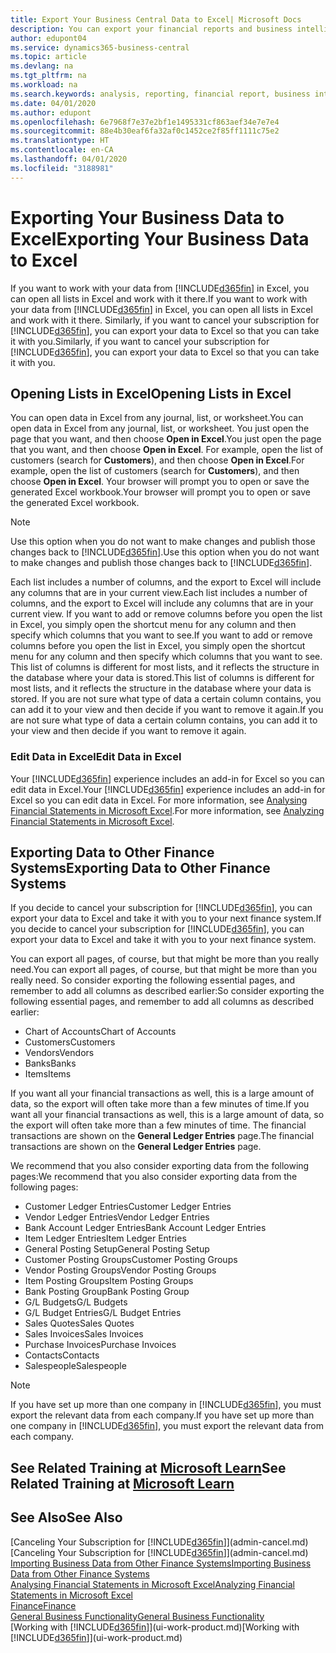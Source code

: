 ```yaml
---
title: Export Your Business Central Data to Excel| Microsoft Docs
description: You can export your financial reports and business intelligence data from Business Central  to Excel, or open your data in Excel.
author: edupont04
ms.service: dynamics365-business-central
ms.topic: article
ms.devlang: na
ms.tgt_pltfrm: na
ms.workload: na
ms.search.keywords: analysis, reporting, financial report, business intelligence, BI, Excel
ms.date: 04/01/2020
ms.author: edupont
ms.openlocfilehash: 6e7968f7e37e2bf1e1495331cf863aef34e7e7e4
ms.sourcegitcommit: 88e4b30eaf6fa32af0c1452ce2f85ff1111c75e2
ms.translationtype: HT
ms.contentlocale: en-CA
ms.lasthandoff: 04/01/2020
ms.locfileid: "3188981"
---
```

# <a name="exporting-your-business-data-to-excel"></a><span data-ttu-id="9f8ce-103">Exporting Your Business Data to Excel</span><span class="sxs-lookup"><span data-stu-id="9f8ce-103">Exporting Your Business Data to Excel</span></span>
<span data-ttu-id="9f8ce-104">If you want to work with your data from [!INCLUDE[d365fin](includes/d365fin_md.md)] in Excel, you can open all lists in Excel and work with it there.</span><span class="sxs-lookup"><span data-stu-id="9f8ce-104">If you want to work with your data from [!INCLUDE[d365fin](includes/d365fin_md.md)] in Excel, you can open all lists in Excel and work with it there.</span></span> <span data-ttu-id="9f8ce-105">Similarly, if you want to cancel your subscription for [!INCLUDE[d365fin](includes/d365fin_md.md)], you can export your data to Excel so that you can take it with you.</span><span class="sxs-lookup"><span data-stu-id="9f8ce-105">Similarly, if you want to cancel your subscription for [!INCLUDE[d365fin](includes/d365fin_md.md)], you can export your data to Excel so that you can take it with you.</span></span>

## <a name="opening-lists-in-excel"></a><span data-ttu-id="9f8ce-106">Opening Lists in Excel</span><span class="sxs-lookup"><span data-stu-id="9f8ce-106">Opening Lists in Excel</span></span>
<span data-ttu-id="9f8ce-107">You can open data in Excel from any journal, list, or worksheet.</span><span class="sxs-lookup"><span data-stu-id="9f8ce-107">You can open data in Excel from any journal, list, or worksheet.</span></span> <span data-ttu-id="9f8ce-108">You just open the page that you want, and then choose **Open in Excel**.</span><span class="sxs-lookup"><span data-stu-id="9f8ce-108">You just open the page that you want, and then choose **Open in Excel**.</span></span> <span data-ttu-id="9f8ce-109">For example, open the list of customers (search for **Customers**), and then choose **Open in Excel**.</span><span class="sxs-lookup"><span data-stu-id="9f8ce-109">For example, open the list of customers (search for **Customers**), and then choose **Open in Excel**.</span></span> <span data-ttu-id="9f8ce-110">Your browser will prompt you to open or save the generated Excel workbook.</span><span class="sxs-lookup"><span data-stu-id="9f8ce-110">Your browser will prompt you to open or save the generated Excel workbook.</span></span>  

> [!NOTE]
> <span data-ttu-id="9f8ce-111">Use this option when you do not want to make changes and publish those changes back to [!INCLUDE[d365fin](includes/d365fin_md.md)].</span><span class="sxs-lookup"><span data-stu-id="9f8ce-111">Use this option when you do not want to make changes and publish those changes back to [!INCLUDE[d365fin](includes/d365fin_md.md)].</span></span>  

<span data-ttu-id="9f8ce-112">Each list includes a number of columns, and the export to Excel will include any columns that are in your current view.</span><span class="sxs-lookup"><span data-stu-id="9f8ce-112">Each list includes a number of columns, and the export to Excel will include any columns that are in your current view.</span></span> <span data-ttu-id="9f8ce-113">If you want to add or remove columns before you open the list in Excel, you simply open the shortcut menu for any column and then specify which columns that you want to see.</span><span class="sxs-lookup"><span data-stu-id="9f8ce-113">If you want to add or remove columns before you open the list in Excel, you simply open the shortcut menu for any column and then specify which columns that you want to see.</span></span> <span data-ttu-id="9f8ce-114">This list of columns is different for most lists, and it reflects the structure in the database where your data is stored.</span><span class="sxs-lookup"><span data-stu-id="9f8ce-114">This list of columns is different for most lists, and it reflects the structure in the database where your data is stored.</span></span> <span data-ttu-id="9f8ce-115">If you are not sure what type of data a certain column contains, you can add it to your view and then decide if you want to remove it again.</span><span class="sxs-lookup"><span data-stu-id="9f8ce-115">If you are not sure what type of data a certain column contains, you can add it to your view and then decide if you want to remove it again.</span></span>  

### <a name="edit-data-in-excel"></a><span data-ttu-id="9f8ce-116">Edit Data in Excel</span><span class="sxs-lookup"><span data-stu-id="9f8ce-116">Edit Data in Excel</span></span>
<span data-ttu-id="9f8ce-117">Your [!INCLUDE[d365fin](includes/d365fin_md.md)] experience includes an add-in for Excel so you can edit data in Excel.</span><span class="sxs-lookup"><span data-stu-id="9f8ce-117">Your [!INCLUDE[d365fin](includes/d365fin_md.md)] experience includes an add-in for Excel so you can edit data in Excel.</span></span> <span data-ttu-id="9f8ce-118">For more information, see [Analysing Financial Statements in Microsoft Excel](finance-analyze-excel.md).</span><span class="sxs-lookup"><span data-stu-id="9f8ce-118">For more information, see [Analyzing Financial Statements in Microsoft Excel](finance-analyze-excel.md).</span></span>  

## <a name="exporting-data-to-other-finance-systems"></a><span data-ttu-id="9f8ce-119">Exporting Data to Other Finance Systems</span><span class="sxs-lookup"><span data-stu-id="9f8ce-119">Exporting Data to Other Finance Systems</span></span>
<span data-ttu-id="9f8ce-120">If you decide to cancel your subscription for [!INCLUDE[d365fin](includes/d365fin_md.md)], you can export your data to Excel and take it with you to your next finance system.</span><span class="sxs-lookup"><span data-stu-id="9f8ce-120">If you decide to cancel your subscription for [!INCLUDE[d365fin](includes/d365fin_md.md)], you can export your data to Excel and take it with you to your next finance system.</span></span>  

<span data-ttu-id="9f8ce-121">You can export all pages, of course, but that might be more than you really need.</span><span class="sxs-lookup"><span data-stu-id="9f8ce-121">You can export all pages, of course, but that might be more than you really need.</span></span> <span data-ttu-id="9f8ce-122">So consider exporting the following essential pages, and remember to add all columns as described earlier:</span><span class="sxs-lookup"><span data-stu-id="9f8ce-122">So consider exporting the following essential pages, and remember to add all columns as described earlier:</span></span>  

* <span data-ttu-id="9f8ce-123">Chart of Accounts</span><span class="sxs-lookup"><span data-stu-id="9f8ce-123">Chart of Accounts</span></span>  
* <span data-ttu-id="9f8ce-124">Customers</span><span class="sxs-lookup"><span data-stu-id="9f8ce-124">Customers</span></span>  
* <span data-ttu-id="9f8ce-125">Vendors</span><span class="sxs-lookup"><span data-stu-id="9f8ce-125">Vendors</span></span>  
* <span data-ttu-id="9f8ce-126">Banks</span><span class="sxs-lookup"><span data-stu-id="9f8ce-126">Banks</span></span>  
* <span data-ttu-id="9f8ce-127">Items</span><span class="sxs-lookup"><span data-stu-id="9f8ce-127">Items</span></span>  

<span data-ttu-id="9f8ce-128">If you want all your financial transactions as well, this is a large amount of data, so the export will often take more than a few minutes of time.</span><span class="sxs-lookup"><span data-stu-id="9f8ce-128">If you want all your financial transactions as well, this is a large amount of data, so the export will often take more than a few minutes of time.</span></span> <span data-ttu-id="9f8ce-129">The financial transactions are shown on the **General Ledger Entries** page.</span><span class="sxs-lookup"><span data-stu-id="9f8ce-129">The financial transactions are shown on the **General Ledger Entries** page.</span></span>  

<span data-ttu-id="9f8ce-130">We recommend that you also consider exporting data from the following pages:</span><span class="sxs-lookup"><span data-stu-id="9f8ce-130">We recommend that you also consider exporting data from the following pages:</span></span>  

* <span data-ttu-id="9f8ce-131">Customer Ledger Entries</span><span class="sxs-lookup"><span data-stu-id="9f8ce-131">Customer Ledger Entries</span></span>  
* <span data-ttu-id="9f8ce-132">Vendor Ledger Entries</span><span class="sxs-lookup"><span data-stu-id="9f8ce-132">Vendor Ledger Entries</span></span>  
* <span data-ttu-id="9f8ce-133">Bank Account Ledger Entries</span><span class="sxs-lookup"><span data-stu-id="9f8ce-133">Bank Account Ledger Entries</span></span>  
* <span data-ttu-id="9f8ce-134">Item Ledger Entries</span><span class="sxs-lookup"><span data-stu-id="9f8ce-134">Item Ledger Entries</span></span>  
* <span data-ttu-id="9f8ce-135">General Posting Setup</span><span class="sxs-lookup"><span data-stu-id="9f8ce-135">General Posting Setup</span></span>  
* <span data-ttu-id="9f8ce-136">Customer Posting Groups</span><span class="sxs-lookup"><span data-stu-id="9f8ce-136">Customer Posting Groups</span></span>  
* <span data-ttu-id="9f8ce-137">Vendor Posting Groups</span><span class="sxs-lookup"><span data-stu-id="9f8ce-137">Vendor Posting Groups</span></span>  
* <span data-ttu-id="9f8ce-138">Item Posting Groups</span><span class="sxs-lookup"><span data-stu-id="9f8ce-138">Item Posting Groups</span></span>  
* <span data-ttu-id="9f8ce-139">Bank Posting Group</span><span class="sxs-lookup"><span data-stu-id="9f8ce-139">Bank Posting Group</span></span>  
* <span data-ttu-id="9f8ce-140">G/L Budgets</span><span class="sxs-lookup"><span data-stu-id="9f8ce-140">G/L Budgets</span></span>  
* <span data-ttu-id="9f8ce-141">G/L Budget Entries</span><span class="sxs-lookup"><span data-stu-id="9f8ce-141">G/L Budget Entries</span></span>  
* <span data-ttu-id="9f8ce-142">Sales Quotes</span><span class="sxs-lookup"><span data-stu-id="9f8ce-142">Sales Quotes</span></span>  
* <span data-ttu-id="9f8ce-143">Sales Invoices</span><span class="sxs-lookup"><span data-stu-id="9f8ce-143">Sales Invoices</span></span>  
* <span data-ttu-id="9f8ce-144">Purchase Invoices</span><span class="sxs-lookup"><span data-stu-id="9f8ce-144">Purchase Invoices</span></span>  
* <span data-ttu-id="9f8ce-145">Contacts</span><span class="sxs-lookup"><span data-stu-id="9f8ce-145">Contacts</span></span>  
* <span data-ttu-id="9f8ce-146">Salespeople</span><span class="sxs-lookup"><span data-stu-id="9f8ce-146">Salespeople</span></span>  

> [!NOTE]  
>   <span data-ttu-id="9f8ce-147">If you have set up more than one company in [!INCLUDE[d365fin](includes/d365fin_md.md)], you must export the relevant data from each company.</span><span class="sxs-lookup"><span data-stu-id="9f8ce-147">If you have set up more than one company in [!INCLUDE[d365fin](includes/d365fin_md.md)], you must export the relevant data from each company.</span></span>

## <a name="see-related-training-at-microsoft-learn"></a><span data-ttu-id="9f8ce-148">See Related Training at [Microsoft Learn](/learn/modules/configure-powerbi-excel-dynamics-365-business-central/index)</span><span class="sxs-lookup"><span data-stu-id="9f8ce-148">See Related Training at [Microsoft Learn](/learn/modules/configure-powerbi-excel-dynamics-365-business-central/index)</span></span>

## <a name="see-also"></a><span data-ttu-id="9f8ce-149">See Also</span><span class="sxs-lookup"><span data-stu-id="9f8ce-149">See Also</span></span>
<span data-ttu-id="9f8ce-150">[Canceling Your Subscription for [!INCLUDE[d365fin](includes/d365fin_md.md)]](admin-cancel.md)</span><span class="sxs-lookup"><span data-stu-id="9f8ce-150">[Canceling Your Subscription for [!INCLUDE[d365fin](includes/d365fin_md.md)]](admin-cancel.md)</span></span>  
[<span data-ttu-id="9f8ce-151">Importing Business Data from Other Finance Systems</span><span class="sxs-lookup"><span data-stu-id="9f8ce-151">Importing Business Data from Other Finance Systems</span></span>](across-import-data-configuration-packages.md)  
[<span data-ttu-id="9f8ce-152">Analysing Financial Statements in Microsoft Excel</span><span class="sxs-lookup"><span data-stu-id="9f8ce-152">Analyzing Financial Statements in Microsoft Excel</span></span>](finance-analyze-excel.md)  
[<span data-ttu-id="9f8ce-153">Finance</span><span class="sxs-lookup"><span data-stu-id="9f8ce-153">Finance</span></span>](finance.md)  
[<span data-ttu-id="9f8ce-154">General Business Functionality</span><span class="sxs-lookup"><span data-stu-id="9f8ce-154">General Business Functionality</span></span>](ui-across-business-areas.md)  
<span data-ttu-id="9f8ce-155">[Working with [!INCLUDE[d365fin](includes/d365fin_md.md)]](ui-work-product.md)</span><span class="sxs-lookup"><span data-stu-id="9f8ce-155">[Working with [!INCLUDE[d365fin](includes/d365fin_md.md)]](ui-work-product.md)</span></span>  
